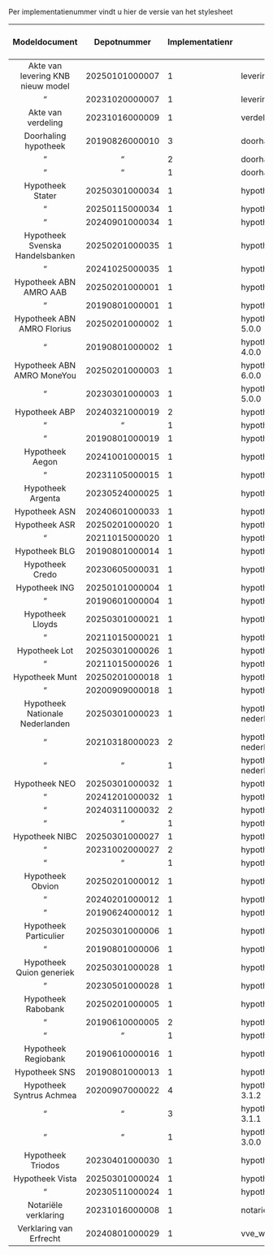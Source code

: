 Per implementatienummer vindt u hier de versie van het stylesheet

Modeldocument|Depotnummer|Implementatienr|Versie stylesheet|Geldig tot en met|Beta
:---:|:---:|---|---|:---:|:---:
Akte van levering KNB nieuw model|20250101000007|1|levering-9.0.0| |Beta
 “ |20231020000007|1|levering-8.0.0
Akte van verdeling|20231016000009|1|verdeling-5.0.0
Doorhaling hypotheek|20190826000010|3|doorhaling_hypotheek-3.1.1
 “ | “ |2|doorhaling_hypotheek-3.1.0
 “ | “ |1|doorhaling_hypotheek-3.0.0
Hypotheek Stater|20250301000034|1|hypotheek_stater-3.0| |Beta
“ |20250115000034|1|hypotheek_stater-2.0
“ |20240901000034|1|hypotheek_stater-1.0
Hypotheek Svenska Handelsbanken|20250201000035|1|hypotheek_svenska-2.0| |Beta
 “ |20241025000035|1|hypotheek_svenska-1.0 
Hypotheek ABN AMRO AAB|20250201000001|1|hypotheek_abn_amro_aab-5.0.0| |Beta
 “ |20190801000001|1|hypotheek_abn_amro_aab-4.0.0
Hypotheek ABN AMRO Florius|20250201000002|1|hypotheek_abn_amro_florius-5.0.0| |Beta
 “ |20190801000002|1|hypotheek_abn_amro_florius-4.0.0
Hypotheek ABN AMRO MoneYou|20250201000003|1|hypotheek_abn_amro_moneyou-6.0.0| |Beta
 “ |20230301000003|1|hypotheek_abn_amro_moneyou-5.0.0
Hypotheek ABP|20240321000019|2|hypotheek_abp-2.0.1
 “ | “ |1|hypotheek_abp-2.0.0
 “ |20190801000019|1|hypotheek_abp-1.0.0
Hypotheek Aegon|20241001000015|1|hypotheek_aegon-7.0
 “ |20231105000015|1|hypotheek_aegon-6.0.0
Hypotheek Argenta|20230524000025|1|hypotheek_argenta-3.0
Hypotheek ASN|20240601000033|1|hypotheek_asn-1.0.0
Hypotheek ASR|20250201000020|1|hypotheek_asr-5.0.0| |Beta
 “ |20211015000020|1|hypotheek_asr-4.0.0
Hypotheek BLG|20190801000014|1|hypotheek_blg-3.0.0
Hypotheek Credo|20230605000031|1|hypotheek_credo-1.0.0
Hypotheek ING|20250101000004|1|hypotheek_ing-5.0.0| |Beta
 “ |20190601000004|1|hypotheek_ing-4.0.0
Hypotheek Lloyds|20250301000021|1|hypotheek_lloyds-3.0.0| |Beta
 “ |20211015000021|1|hypotheek_lloyds-2.0.0
Hypotheek Lot|20250301000026|1|hypotheek_lot-3.0.0| |Beta
 “ |20211015000026|1|hypotheek_lot-2.0.0
Hypotheek Munt|20250201000018|1|hypotheek_munt-4.0| |Beta
 “ |20200909000018|1|hypotheek_munt-3.0
Hypotheek Nationale Nederlanden|20250301000023|1|hypotheek_nationale-nederlanden-3.0.0| |Beta
 “ |20210318000023|2|hypotheek_nationale-nederlanden-2.1.0
 “ | “ |1|hypotheek_nationale-nederlanden-2.0.0
Hypotheek NEO|20250301000032|1|hypotheek_neo-3.0| |Beta
 “ |20241201000032|1|hypotheek_neo-2.0
 “ |20240311000032|2|hypotheek_neo-1.0.1
 “ | “ |1|hypotheek_neo-1.0.0
Hypotheek NIBC|20250301000027|1|hypotheek_nibc-4.0.0| |Beta
 “ |20231002000027|2|hypotheek_nibc-3.0.1
 “ | “ |1|hypotheek_nibc-3.0.0
Hypotheek Obvion|20250201000012|1|hypotheek_obvion-6.0.0| |Beta
 “ |20240201000012|1|hypotheek_obvion-5.0.0
 “ |20190624000012|1|hypotheek_obvion-4.0.0
Hypotheek Particulier|20250301000006|1|hypotheek_particulier-4.0.0| |Beta
 “ |20190801000006|1|hypotheek_particulier-3.0.0
Hypotheek Quion generiek|20250301000028|1|hypotheek_quion_generiek-3.0| |Beta
 “ |20230501000028|1|hypotheek_quion_generiek-2.0
Hypotheek Rabobank|20250201000005|1|hypotheek_rabobank-6.0.0| |Beta
 “ |20190610000005|2|hypotheek_rabobank-5.0.1
 “ | “ |1|hypotheek_rabobank-5.0.0
Hypotheek Regiobank|20190610000016|1|hypotheek_regiobank-3.0.0
Hypotheek SNS|20190801000013|1|hypotheek_sns-2.5.0
Hypotheek Syntrus Achmea|20200907000022|4|hypotheek_syntrus_achmea-3.1.2
 “ | “ |3|hypotheek_syntrus_achmea-3.1.1
 “ | “ |1|hypotheek_syntrus_achmea-3.0.0
Hypotheek Triodos|20230401000030|1|hypotheek_triodos-1.0.0
Hypotheek Vista|20250301000024|1|hypotheek_vista-4.0.0| |Beta
 “ |20230511000024|1|hypotheek_vista-3.0.0
Notariële verklaring|20231016000008|1|notariele_verklaring-4.0.0
Verklaring van Erfrecht|20240801000029|1|vve_wettelijkeverdeling-2.0| |Beta